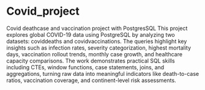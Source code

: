 # Covid_project
Covid deathcase and vaccination project with PostgresSQL
This project explores global COVID-19 data using PostgreSQL by analyzing two datasets: coviddeaths and covidvaccinations. The queries highlight key insights such as infection rates, severity categorization, highest mortality days, vaccination rollout trends, monthly case growth, and healthcare capacity comparisons. The work demonstrates practical SQL skills including CTEs, window functions, case statements, joins, and aggregations, turning raw data into meaningful indicators like death-to-case ratios, vaccination coverage, and continent-level risk assessments.

